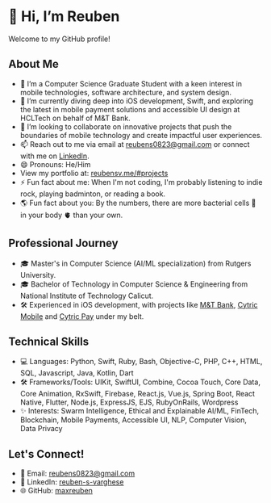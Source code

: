 # 👋 Hi, I’m Reuben

Welcome to my GitHub profile!

## About Me
- 👀 I’m a Computer Science Graduate Student with a keen interest in mobile technologies, software architecture, and system design.
- 🌱 I’m currently diving deep into iOS development, Swift, and exploring the latest in mobile payment solutions and accessible UI design at HCLTech on behalf of M&T Bank.
- 💞️ I’m looking to collaborate on innovative projects that push the boundaries of mobile technology and create impactful user experiences.
- 📫 Reach out to me via email at [reubens0823@gmail.com](mailto:reubens0823@gmail.com) or connect with me on [LinkedIn](https://www.linkedin.com/in/reuben-s-varghese).
- 😄 Pronouns: He/Him
- View my portfolio at: [reubensv.me/#projects](https://reubensv.me/#projects)
- ⚡ Fun fact about me: When I'm not coding, I'm probably listening to indie rock, playing badminton, or reading a book.
- 🌎 Fun fact about you: By the numbers, there are more bacterial cells 🦠 in your body 🫀 than your own.

## Professional Journey
- 🎓 Master's in Computer Science (AI/ML specialization) from Rutgers University.
- 🎓 Bachelor of Technology in Computer Science & Engineering from National Institute of Technology Calicut.
- 🛠️ Experienced in iOS development, with projects like [M&T Bank](https://apps.apple.com/us/app/m-t-mobile-banking/id397761931), [Cytric Mobile](https://apps.apple.com/us/app/cytric-mobile/id1325503848) and [Cytric Pay](https://cytric.amadeus.com/en/product/business-travel-payments) under my belt.

## Technical Skills
- 💻 Languages: Python, Swift, Ruby, Bash, Objective-C, PHP, C++, HTML, SQL, Javascript, Java, Kotlin, Dart
- 🛠️ Frameworks/Tools: UIKit, SwiftUI, Combine, Cocoa Touch, Core Data, Core Animation, RxSwift, Firebase, React.js, Vue.js, Spring Boot, React Native, Flutter, Node.js, ExpressJS, EJS, RubyOnRails, Wordpress
- ✨ Interests: Swarm Intelligence, Ethical and Explainable AI/ML, FinTech, Blockchain, Mobile Payments, Accessible UI, NLP, Computer Vision, Data Privacy

## Let's Connect!
- 📧 Email: [reubens0823@gmail.com](mailto:reubens0823@gmail.com)
- 🔗 LinkedIn: [reuben-s-varghese](https://www.linkedin.com/in/reuben-s-varghese)
- 🌐 GitHub: [maxreuben](https://github.com/maxreuben)

